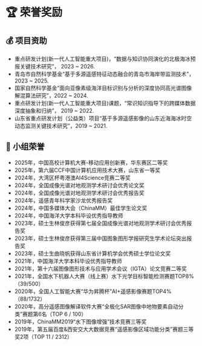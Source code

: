 
# 🏆 荣誉奖励

## 💰️ 项目资助

- 重点研发计划(新一代人工智能重大项目)，“数据与知识协同演化的北极海冰预报关键技术研究”， 2023 ~ 2026.
- 青岛市自然科学基金“基于多源遥感特征动态融合的青岛市海岸带监测技术”， 2023 ~ 2025.
- 国家自然科学基金“面向亚像素级海洋目标识别与分析的深度协同高光谱图像解混算法研究”，2022 ~ 2024.
- 重点研发计划(新一代人工智能重大项目)课题，“常识知识指导下的跨媒体数据深度抽象和归纳”， 2019 ~ 2022.
- 山东省重点研发计划（公益类）项目“基于多源遥感影像的山东近海海冰时空动态监测关键技术研究”，2019 ~ 2021.

## 🏅 小组荣誉

- 2025年，中国高校计算机大赛-移动应用创新赛，华东赛区二等奖
- 2025年，第六届CCF中国计算机应用技术大赛，山东省一等奖
- 2024年，大湾区杯粤港澳AI4Science竞赛二等奖
- 2024年，全国成像光谱对地观测学术研讨会优秀论文奖
- 2024年，全国成像光谱对地观测学术研讨会优秀报告奖
- 2024年，遥感青年科学家沙龙优秀报告奖
- 2024年，中国多媒体大会（ChinaMM）最佳学生论文奖
- 2024年，中国海洋大学本科毕设优秀指导教师
- 2023年，硕士生林俊彦获得第七届全国成像光谱对地观测学术研讨会优秀报告奖
- 2023年，硕士生林俊彦获得第三届中国图象图形学报研究生学术论坛突出报告奖
- 2023年，硕士生曲晓帆获得山东省计算机学会优秀硕士学位论文奖
- 2021年，中国海洋大学本科毕设优秀指导教师
- 2021年，第十六届图像图形技术与应用学术会议（IGTA）论文竞赛二等奖
- 2021年，全国水下机器人大赛（线上赛）水下光学目标智能检测赛题TOP8\% （39/500）
- 2020年，全国人工智能大赛“华为昇腾杯”AI+遥感影像赛题TOP4\% （88/1732）
- 2020年，高分遥感图像解译软件大赛“全极化SAR图像中地物要素自动分类”赛题第6名（TOP 6 / 100）
- 2019年，ChinaMM2019“水下图像增强”技术竞赛三等奖
- 2019年，第五届百度\&西安交大大数据竞赛“遥感影像区域功能分类”赛题三等奖2项（TOP 11 / 2312）
